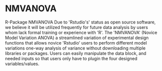 # NMVANOVA
R-Package NMVANOVA
Due to 'Rstudio's' status as open source software, we believe it will be utilized frequently for future data analysis by users whom lack formal training or experience with 'R'. The 'NMVANOVA' (Novice Model Variation ANOVA) a streamlined variation of experimental design functions that allows novice 'Rstudio' users to perform different model variations one-way analysis of variance without downloading  multiple libraries or packages. Users can easily manipulate the data block, and needed inputs so that users only have to plugin the four designed variables/values.
